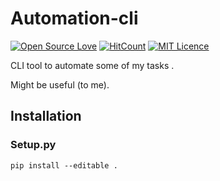 # Automation-cli

[![Open Source Love](https://badges.frapsoft.com/os/v1/open-source.svg?v=103)](https://github.com/ellerbrock/open-source-badges/)
[![HitCount](http://hits.dwyl.com/cannibalcheeseburger/automation-cli.svg)](http://hits.dwyl.com/cannibalcheeseburger/automation-cli)
[![MIT Licence](https://badges.frapsoft.com/os/mit/mit.svg?v=103)](https://opensource.org/licenses/mit-license.php)


CLI tool to automate some of my tasks .

Might be useful (to me).

## Installation

### Setup.py

```
pip install --editable .
```